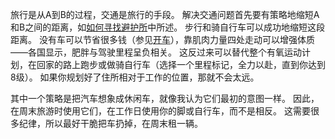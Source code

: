 旅行是从A到B的过程，交通是旅行的手段。
解决交通问题首先要有策略地缩短A和B之间的距离，如[如何寻找避护所]()中所述。
步行和骑自行车可以成功地缩短这段距离。
没有车可以节省很多钱（参见[开车]()），靠肌肉力量四处走动可以增强体质——各国显示，肥胖与驾驶里程呈负相关。
这反过来可以替代整个有氧运动计划，在回家的路上跑步或做骑自行车（选择一个里程标记，全力以赴，直到你达到8级）。
如果你规划好了住所相对于工作的位置，那就不会太远。

其中一个策略是把汽车想象成休闲车，就像我认为它们最初的意图一样。
因此，在周末旅游时使用它们，在工作日使用你的脚或自行车，而不是相反。
这需要很多纪律，所以最好干脆把车扔掉，在周末租一辆。
